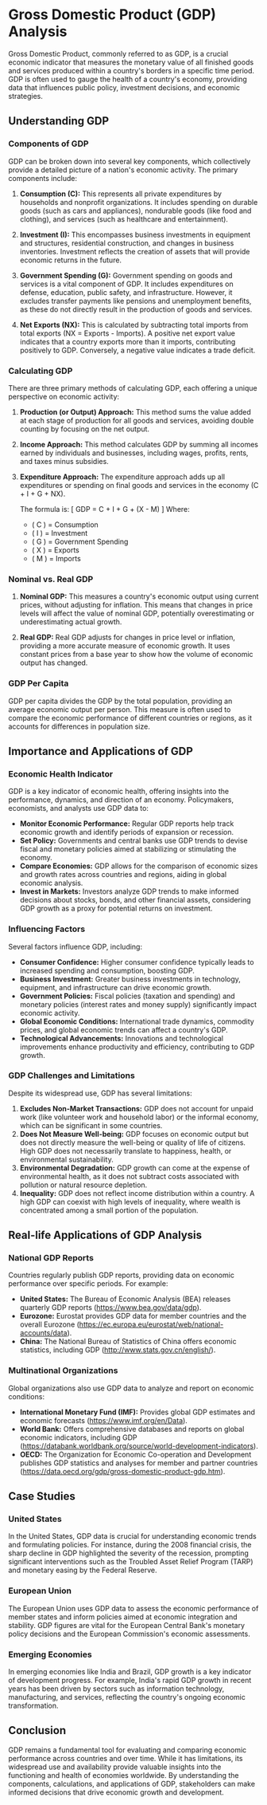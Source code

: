 # Gross Domestic Product (GDP) Analysis

Gross Domestic Product, commonly referred to as GDP, is a crucial economic indicator that measures the monetary value of all finished goods and services produced within a country's borders in a specific time period. GDP is often used to gauge the health of a country's economy, providing data that influences public policy, investment decisions, and economic strategies.

## Understanding GDP

### Components of GDP

GDP can be broken down into several key components, which collectively provide a detailed picture of a nation's economic activity. The primary components include:

1. **Consumption (C):** This represents all private expenditures by households and nonprofit organizations. It includes spending on durable goods (such as cars and appliances), nondurable goods (like food and clothing), and services (such as healthcare and entertainment).

2. **Investment (I):** This encompasses business investments in equipment and structures, residential construction, and changes in business inventories. Investment reflects the creation of assets that will provide economic returns in the future.

3. **Government Spending (G):** Government spending on goods and services is a vital component of GDP. It includes expenditures on defense, education, public safety, and infrastructure. However, it excludes transfer payments like pensions and unemployment benefits, as these do not directly result in the production of goods and services.

4. **Net Exports (NX):** This is calculated by subtracting total imports from total exports (NX = Exports - Imports). A positive net export value indicates that a country exports more than it imports, contributing positively to GDP. Conversely, a negative value indicates a trade deficit.

### Calculating GDP

There are three primary methods of calculating GDP, each offering a unique perspective on economic activity:

1. **Production (or Output) Approach:** This method sums the value added at each stage of production for all goods and services, avoiding double counting by focusing on the net output.

2. **Income Approach:** This method calculates GDP by summing all incomes earned by individuals and businesses, including wages, profits, rents, and taxes minus subsidies.

3. **Expenditure Approach:** The expenditure approach adds up all expenditures or spending on final goods and services in the economy (C + I + G + NX).

   The formula is:
   \[
   GDP = C + I + G + (X - M)
   \]
   Where:
   - \( C \) = Consumption
   - \( I \) = Investment
   - \( G \) = Government Spending
   - \( X \) = Exports
   - \( M \) = Imports

### Nominal vs. Real GDP

1. **Nominal GDP:** This measures a country's economic output using current prices, without adjusting for inflation. This means that changes in price levels will affect the value of nominal GDP, potentially overestimating or underestimating actual growth.

2. **Real GDP:** Real GDP adjusts for changes in price level or inflation, providing a more accurate measure of economic growth. It uses constant prices from a base year to show how the volume of economic output has changed.

### GDP Per Capita

GDP per capita divides the GDP by the total population, providing an average economic output per person. This measure is often used to compare the economic performance of different countries or regions, as it accounts for differences in population size.

## Importance and Applications of GDP

### Economic Health Indicator

GDP is a key indicator of economic health, offering insights into the performance, dynamics, and direction of an economy. Policymakers, economists, and analysts use GDP data to:

- **Monitor Economic Performance:** Regular GDP reports help track economic growth and identify periods of expansion or recession.
- **Set Policy:** Governments and central banks use GDP trends to devise fiscal and monetary policies aimed at stabilizing or stimulating the economy.
- **Compare Economies:** GDP allows for the comparison of economic sizes and growth rates across countries and regions, aiding in global economic analysis.
- **Invest in Markets:** Investors analyze GDP trends to make informed decisions about stocks, bonds, and other financial assets, considering GDP growth as a proxy for potential returns on investment.

### Influencing Factors

Several factors influence GDP, including:

- **Consumer Confidence:** Higher consumer confidence typically leads to increased spending and consumption, boosting GDP.
- **Business Investment:** Greater business investments in technology, equipment, and infrastructure can drive economic growth.
- **Government Policies:** Fiscal policies (taxation and spending) and monetary policies (interest rates and money supply) significantly impact economic activity.
- **Global Economic Conditions:** International trade dynamics, commodity prices, and global economic trends can affect a country's GDP.
- **Technological Advancements:** Innovations and technological improvements enhance productivity and efficiency, contributing to GDP growth.

### GDP Challenges and Limitations

Despite its widespread use, GDP has several limitations:

1. **Excludes Non-Market Transactions:** GDP does not account for unpaid work (like volunteer work and household labor) or the informal economy, which can be significant in some countries.
2. **Does Not Measure Well-being:** GDP focuses on economic output but does not directly measure the well-being or quality of life of citizens. High GDP does not necessarily translate to happiness, health, or environmental sustainability.
3. **Environmental Degradation:** GDP growth can come at the expense of environmental health, as it does not subtract costs associated with pollution or natural resource depletion.
4. **Inequality:** GDP does not reflect income distribution within a country. A high GDP can coexist with high levels of inequality, where wealth is concentrated among a small portion of the population.

## Real-life Applications of GDP Analysis

### National GDP Reports

Countries regularly publish GDP reports, providing data on economic performance over specific periods. For example:

- **United States:** The Bureau of Economic Analysis (BEA) releases quarterly GDP reports (https://www.bea.gov/data/gdp).
- **Eurozone:** Eurostat provides GDP data for member countries and the overall Eurozone (https://ec.europa.eu/eurostat/web/national-accounts/data).
- **China:** The National Bureau of Statistics of China offers economic statistics, including GDP (http://www.stats.gov.cn/english/).

### Multinational Organizations

Global organizations also use GDP data to analyze and report on economic conditions:

- **International Monetary Fund (IMF):** Provides global GDP estimates and economic forecasts (https://www.imf.org/en/Data).
- **World Bank:** Offers comprehensive databases and reports on global economic indicators, including GDP (https://databank.worldbank.org/source/world-development-indicators).
- **OECD:** The Organization for Economic Co-operation and Development publishes GDP statistics and analyses for member and partner countries (https://data.oecd.org/gdp/gross-domestic-product-gdp.htm).

## Case Studies

### United States

In the United States, GDP data is crucial for understanding economic trends and formulating policies. For instance, during the 2008 financial crisis, the sharp decline in GDP highlighted the severity of the recession, prompting significant interventions such as the Troubled Asset Relief Program (TARP) and monetary easing by the Federal Reserve.

### European Union

The European Union uses GDP data to assess the economic performance of member states and inform policies aimed at economic integration and stability. GDP figures are vital for the European Central Bank's monetary policy decisions and the European Commission's economic assessments.

### Emerging Economies

In emerging economies like India and Brazil, GDP growth is a key indicator of development progress. For example, India's rapid GDP growth in recent years has been driven by sectors such as information technology, manufacturing, and services, reflecting the country's ongoing economic transformation.

## Conclusion

GDP remains a fundamental tool for evaluating and comparing economic performance across countries and over time. While it has limitations, its widespread use and availability provide valuable insights into the functioning and health of economies worldwide. By understanding the components, calculations, and applications of GDP, stakeholders can make informed decisions that drive economic growth and development.

